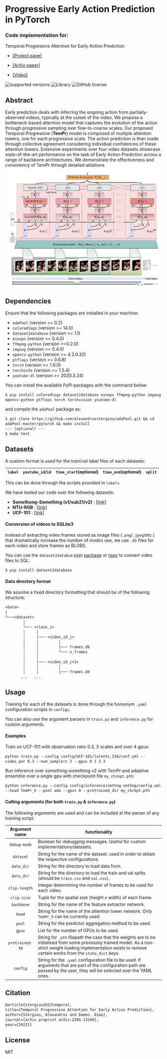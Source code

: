 # Progressive Early Action Prediction in PyTorch
### Code implementation for:
Temporal Progressive Attention for Early Action Prediction

- <a href="https://alexandrosstergiou.github.io/project_pages/TemPr/index.html">[Project page]</a>

- <a href="http://arxiv.org/abs/2204.13340">[ArXiv paper]</a>

- <a href="https://youtu.be/rGR5tJUAFpc">[Video]</a>

![supported versions](https://img.shields.io/badge/python-3.x-brightgreen/?style=flat&logo=python&color=green)
![Library](https://img.shields.io/badge/library-PyTorch-blue/?style=flat&logo=pytorch&color=informational)
![GitHub license](https://img.shields.io/cocoapods/l/AFNetworking)


## Abstract
Early prediction deals with inferring the ongoing action from partially-observed videos, typically at the outset of the video. We propose a bottleneck-based attention model that captures the evolution of the action through progressive sampling over fine-to-coarse scales. Our proposed Temporal Progressive (__TemPr__) model is composed of multiple attention towers, one for each progressive scale. The action prediction is then made through collective agreement considering individual confidences of these attention towers. Extensive experiments over four video datasets showcase state-of-the-art performance on the task of Early Action Prediction
across a range of backbone architectures.
We demonstrate the effectiveness and consistency of TemPr through detailed ablations.


<p align="center">
<img src="./figures/TemPr_h_back_hl.png" width="700" height="370" />
</p>



## Dependencies

Ensure that the following packages are installed in your machine:

+ `adaPool` (version >= 0.2)
+ `coloredlogs`  (version >= 14.0)
+ `dataset2database` (version >= 1.1)
+ `einops` (version >= 0.4.0)
+ `ffmpeg-python`  (version >=0.2.0)
+ `imgaug`  (version >= 0.4.0)
+ `opencv-python`  (version >= 4.2.0.32)
+ `ptflops` (version >= 0.6.8)
+ `torch` (version >= 1.9.0)
+ `torchinfo` (version >= 1.5.4)
+ `youtube-dl` (version >= 2020.3.24)

You can install the available PyPi packages with the command below:
```
$ pip install coloredlogs dataset2database einops ffmpeg-python imgaug opencv-python ptflops torch torchvision youtube-dl
```
and compile the `adaPool` package as:
```
$ git clone https://github.com/alexandrosstergiou/adaPool.git && cd adaPool-master/pytorch && make install
--- (optional) ---
$ make test
```


## Datasets

A custom format is used for the train/val label files of each datasets:

|`label`|`youtube_id`/`id`|`time_start`(optional)|`time_end`(optional)|`split`|
|-----|------|-----|-----|----|

This can be done through the scripts provided in `labels`


We have tested our code over the following datasets:
- **Somethong-Something (v1/sub21/v2)** : [[link]](https://developer.qualcomm.com/software/ai-datasets/something-something)
- **NTU-RGB** : [[link]](https://rose1.ntu.edu.sg/dataset/actionRecognition/)
- **UCF-101** : [[link]](https://www.crcv.ucf.edu/data/UCF101.php)

#### Conversion of videos to SQLite3

Instead of extracting video frames stored as image files (`.png`/`.jpeg`/etc.) that dramatically increase the number of _inodes_ use, we use `.db` files for each video and store frames as BLOBS.

You can use the `dataset2databse` pypi [package](https://pypi.org/project/dataset2database/) or [repo](https://github.com/alexandrosstergiou/dataset2database) to convert video files to SQL:
```
$ pip install dataset2database
```

#### Data directory format

We assume a fixed directory formatting that should be of the following structure:

```
<data>
|
└───<dataset>
        |
        └─── <class_i>
        │     │
        │     │─── <video_id_j>
        │     │         │
        │     │         │─── frames.db
        │     │         └─── n_frames
        │     │    
        │     │─── <video_id_j+1>
        │     │         │
        │     │         │─── frames.db
       ...   ...
```

## Usage

Training for each of the datasets is done through the homonym `.yaml` configuration scripts in `configs`.

You can also use the argument parsers in `train.py` and `inference.py` for custom arguments.


#### Examples

Train on UCF-101 with observation ratio 0.3, 3 scales and over 4 gpus:
```
python train.py --config config/UCF-101/latents_256/conf.yml --video_per 0.3 --num_samplers 3 --gpus 0 1 2 3
```

Run inference over something-something v2 with TemPr and adaptive ensemble over a single gpu with checkpoint file `my_chckpt.pth`:
```
python inference.py --config config/inference/smthng-smthng/config.yml --head TemPr_h --pool ada --gpus 0 --pretrained_dir my_chckpt.pth
```

#### Calling arguments (for both `train.py` & `inference.py`)

The following arguments are used and can be included at the parser of any training script.

|Argument name | functionality|
| :--------------: | ------- |
| `debug-mode` | Boolean for debugging messages. Useful for custom implementations/datasets. |
| `dataset` | String for the name of the dataset. used in order to obtain the respective configurations. |
| `data_dir` | String for the directory to load data from. |
| `data_dir` | String for the directory to load the train and val splits (should be `train.csv` and `val.csv`). |
| `clip-length` | Integer determining the number of frames to be used for each video. |
| `clip-size` | Tuple for the spatial size (height x width) of each frame.|
| `backbone`| String for the name of the feature extractor network.|
| `head`| String for the name of the attention tower network. Only `TemPr_h` can be currently used.|
| `pool` | String for the predictor aggregation method to be used. |
| `gpus` | List for the number of GPUs to be used. |
| `pretrained-3d`| String for `.pth` filepath the case that the weights are to be initialised from some previously trained model. As a non-strict weight loading implementation exists to remove certain works from the `state_dict` keys.|
|`config`| String for the `.yaml` configuration file to be used. If arguments that are part of the configuration path are passed by the user, they will be selected over the YAML ones.|


## Citation

```
@article{stergiou2022temporal,
title={Temporal Progressive Attention for Early Action Prediction},
author={Stergiou, Alexandros and Damen, Dima},
journal={arXiv preprint arXiv:2204.13340},
year={2022}}
```

## License

MIT
